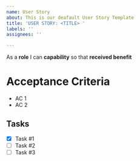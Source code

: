 ```yaml
---
name: User Story
about: This is our deafault User Story Template
title: 'USER STORY: <TITLE> '
labels: ''
assignees: ''

---
```


As a **role** I can **capability** so that **received benefit**

# Acceptance Criteria
* AC 1
* AC 2


## Tasks

- [x] Task #1
- [ ] Task #2
- [ ] Task #3
